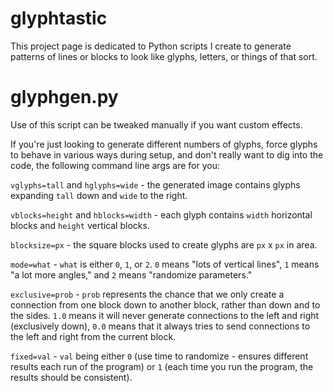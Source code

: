 # glyphtastic

This project page is dedicated to Python scripts I create to generate patterns of lines or blocks to look like glyphs, letters, or things of that sort.


# glyphgen.py

Use of this script can be tweaked manually if you want custom effects. 

If you're just looking to generate different numbers of glyphs, force glyphs to behave in various ways during setup, and don't really want to dig into the code, the following command line args are for you:

`vglyphs=tall` and `hglyphs=wide` - the generated image contains glyphs expanding `tall` down and `wide` to the right.

`vblocks=height` and `hblocks=width` - each glyph contains `width` horizontal blocks and `height` vertical blocks.

`blocksize=px` - the square blocks used to create glyphs are `px` x `px` in area.

`mode=what` - `what` is either `0`, `1`, or `2`. `0` means "lots of vertical lines", `1` means "a lot more angles," and `2` means "randomize parameters."

`exclusive=prob` - `prob` represents the chance that we only create a connection from one block down to another block, rather than down and to the sides.  `1.0` means it will never generate connections to the left and right (exclusively down), `0.0` means that it always tries to send connections to the left and right from the current block.

`fixed=val` - `val` being either `0` (use time to randomize - ensures different results each run of the program) or `1` (each time you run the program, the results should be consistent).


